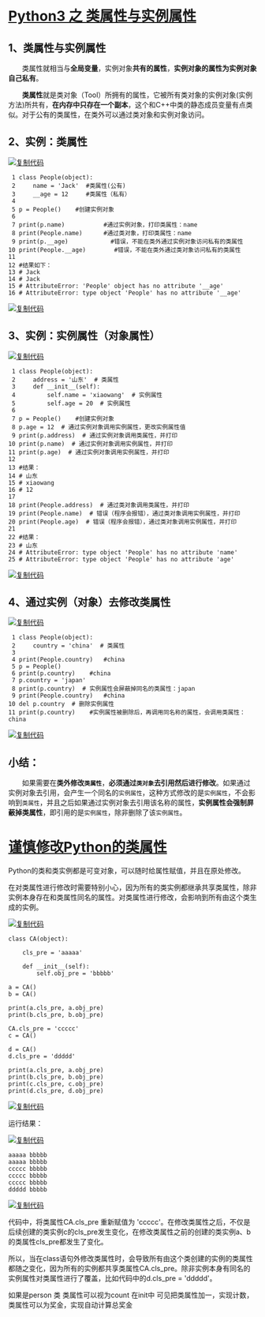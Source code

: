 # [Python3 之 类属性与实例属性](https://www.cnblogs.com/gengyufei/p/11370026.html)

## 1、类属性与实例属性

　　类属性就相当与**全局变量**，实例对象**共有的属性**，**实例对象的属性为实例对象自己私有**。

　　**类属性**就是类对象（Tool）所拥有的属性，它被所有类对象的实例对象(实例方法)所共有，**在内存中只存在一个副本**，这个和C++中类的静态成员变量有点类似。对于公有的类属性，在类外可以通过类对象和实例对象访问。

## 2、实例：类属性

[![复制代码](https://common.cnblogs.com/images/copycode.gif)](javascript:void(0);)

```
 1 class People(object):
 2     name = 'Jack'  #类属性(公有)
 3     __age = 12     #类属性（私有）
 4 
 5 p = People()    #创建实例对象
 6 
 7 print(p.name)           #通过实例对象，打印类属性：name
 8 print(People.name)      #通过类对象，打印类属性：name
 9 print(p.__age)            #错误，不能在类外通过实例对象访问私有的类属性
10 print(People.__age)        #错误，不能在类外通过类对象访问私有的类属性
11 
12 #结果如下：
13 # Jack
14 # Jack
15 # AttributeError: 'People' object has no attribute '__age'
16 # AttributeError: type object 'People' has no attribute '__age'
```

[![复制代码](https://common.cnblogs.com/images/copycode.gif)](javascript:void(0);)

## 3、实例：实例属性（对象属性）

[![复制代码](https://common.cnblogs.com/images/copycode.gif)](javascript:void(0);)

```
 1 class People(object):
 2     address = '山东'  # 类属性
 3     def __init__(self):
 4         self.name = 'xiaowang'  # 实例属性
 5         self.age = 20  # 实例属性
 6 
 7 p = People()    #创建实例对象
 8 p.age = 12  # 通过实例对象调用实例属性，更改实例属性值
 9 print(p.address)  # 通过实例对象调用类属性，并打印
10 print(p.name)  # 通过实例对象调用实例属性，并打印
11 print(p.age)  # 通过实例对象调用实例属性，并打印
12 
13 #结果：
14 # 山东
15 # xiaowang
16 # 12
17 
18 print(People.address)  # 通过类对象调用类属性，并打印
19 print(People.name)  # 错误（程序会报错），通过类对象调用实例属性，并打印
20 print(People.age)  # 错误（程序会报错），通过类对象调用实例属性，并打印
21 
22 #结果：
23 # 山东
24 # AttributeError: type object 'People' has no attribute 'name'
25 # AttributeError: type object 'People' has no attribute 'age'
```

[![复制代码](https://common.cnblogs.com/images/copycode.gif)](javascript:void(0);)

## 4、通过实例（对象）去修改类属性

[![复制代码](https://common.cnblogs.com/images/copycode.gif)](javascript:void(0);)

```
 1 class People(object):
 2     country = 'china'  # 类属性
 3 
 4 print(People.country)   #china
 5 p = People()
 6 print(p.country)    #china
 7 p.country = 'japan' 
 8 print(p.country)  # 实例属性会屏蔽掉同名的类属性：japan
 9 print(People.country)   #china
10 del p.country  # 删除实例属性
11 print(p.country)    #实例属性被删除后，再调用同名称的属性，会调用类属性：china
```

[![复制代码](https://common.cnblogs.com/images/copycode.gif)](javascript:void(0);)

## 小结：

　　如果需要在**类外修改`类属性`**，**必须通过`类对象`去引用然后进行修改**。如果通过实例对象去引用，会产生一个同名的`实例属性`，这种方式修改的是`实例属性`，不会影响到`类属性`，并且之后如果通过实例对象去引用该名称的属性，**实例属性会强制屏蔽掉类属性**，即引用的是`实例属性`，除非删除了该`实例属性`。







# [谨慎修改Python的类属性](https://www.cnblogs.com/blackmatrix/p/5614327.html)

Python的类和类实例都是可变对象，可以随时给属性赋值，并且在原处修改。

在对类属性进行修改时需要特别小心，因为所有的类实例都继承共享类属性，除非实例本身存在和类属性同名的属性。对类属性进行修改，会影响到所有由这个类生成的实例。

[![复制代码](https://common.cnblogs.com/images/copycode.gif)](javascript:void(0);)

```
class CA(object):

    cls_pre = 'aaaaa'

    def __init__(self):
        self.obj_pre = 'bbbbb'

a = CA()
b = CA()

print(a.cls_pre, a.obj_pre)
print(b.cls_pre, b.obj_pre)

CA.cls_pre = 'ccccc'
c = CA()

d = CA()
d.cls_pre = 'ddddd'

print(a.cls_pre, a.obj_pre)
print(b.cls_pre, b.obj_pre)
print(c.cls_pre, c.obj_pre)
print(d.cls_pre, d.obj_pre)
```

[![复制代码](https://common.cnblogs.com/images/copycode.gif)](javascript:void(0);)

运行结果：

[![复制代码](https://common.cnblogs.com/images/copycode.gif)](javascript:void(0);)

```
aaaaa bbbbb
aaaaa bbbbb
ccccc bbbbb
ccccc bbbbb
ccccc bbbbb
ddddd bbbbb
```

[![复制代码](https://common.cnblogs.com/images/copycode.gif)](javascript:void(0);)

代码中，将类属性CA.cls_pre 重新赋值为 'ccccc'。在修改类属性之后，不仅是后续创建的类实例c的cls_pre发生变化，在修改类属性之前的创建的类实例a、b的类属性cls_pre都发生了变化。

所以，当在class语句外修改类属性时，会导致所有由这个类创建的实例的类属性都随之变化，因为所有的实例都共享类属性CA.cls_pre。除非实例本身有同名的实例属性对类属性进行了覆盖，比如代码中的d.cls_pre = 'ddddd'。

 







如果是person 类 类属性可以视为count 在init中 可见把类属性加一，实现计数，类属性可以为奖金，实现自动计算总奖金